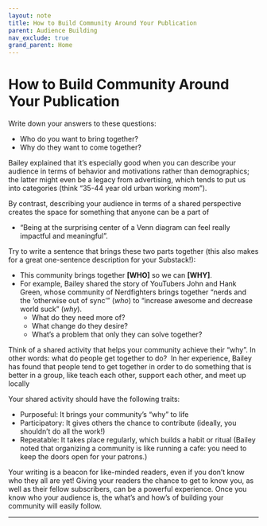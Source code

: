 ```yaml
---
layout: note
title: How to Build Community Around Your Publication
parent: Audience Building
nav_exclude: true
grand_parent: Home
---
```


# How to Build Community Around Your Publication

Write down your answers to these questions:

- Who do you want to bring together?
- Why do they want to come together?

Bailey explained that it’s especially good when you can describe your audience in terms of behavior and motivations rather than demographics; the latter might even be a legacy from advertising, which tends to put us into categories (think “35-44 year old urban working mom”).

By contrast, describing your audience in terms of a shared perspective creates the space for something that anyone can be a part of

- “Being at the surprising center of a Venn diagram can feel really impactful and meaningful”.

Try to write a sentence that brings these two parts together (this also makes for a great one-sentence description for your Substack!):

- This community brings together **[WHO]** so we can **[WHY]**.
- For example, Bailey shared the story of YouTubers John and Hank Green, whose community of Nerdfighters brings together “nerds and the ‘otherwise out of sync’” (_who_) to “increase awesome and decrease world suck” (_why_).
  - What do they need more of?
  - What change do they desire?
  - What’s a problem that only they can solve together?

Think of a shared activity that helps your community achieve their “why”. In other words: what do people get together to do?  In her experience, Bailey has found that people tend to get together in order to do something that is better in a group, like teach each other, support each other, and meet up locally

Your shared activity should have the following traits:

- Purposeful: It brings your community’s “why” to life
- Participatory: It gives others the chance to contribute (ideally, you shouldn’t do all the work!)
- Repeatable: It takes place regularly, which builds a habit or ritual (Bailey noted that organizing a community is like running a cafe: you need to keep the doors open for your patrons.)

Your writing is a beacon for like-minded readers, even if you don’t know who they all are yet! Giving your readers the chance to get to know you, as well as their fellow subscribers, can be a powerful experience. Once you know who your audience is, the what’s and how’s of building your community will easily follow.

---

